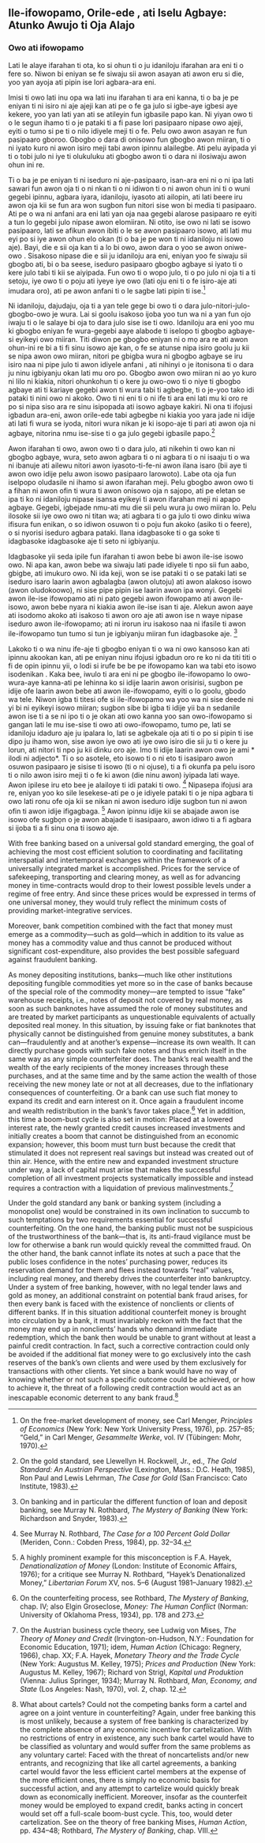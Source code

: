 ## Ile-ifowopamo, Orile-ede , ati Iselu Agbaye: Atunko Awujo  ti  Oja Alajo

### Owo ati ifowopamo

Lati le alaye ifarahan ti ota, ko si ohun ti o ju idaniloju ifarahan ara eni ti o fere so. Niwon bi eniyan se fe siwaju sii awon asayan ati awon eru si die, yoo yan ayoja ati pipin ise lori agbara-ara eni.

Imisi ti owo lati inu opa wa lati inu ifarahan ti ara eni kanna, ti o ba je pe eniyan ti ni isiro ni aje ajeji kan ati pe o fe ga julo si igbe-aye igbesi aye kekere, yoo yan lati yan ati se atileyin fun igbasile papo kan. Ni yiyan owo ti o le segun ihamo ti o je pataki ti a fi pase lori pasipaaro nipase owo ajeji, eyiti o tumo si pe ti o nilo idiyele meji ti o fe. Pelu owo awon asayan re fun pasipaaro gboroo. Gbogbo o dara di onisowo fun gbogbo awon miiran, ti o ni iyato kuro ni awon isiro meji tabi awon ipinnu alailegbe. Ati pelu ayipada yi ti o tobi julo ni iye ti olukuluku ati gbogbo awon ti o dara ni ilosiwaju awon ohun ini re.

Ti o ba je pe eniyan ti ni iseduro ni aje-pasipaaro, isan-ara eni ni o ni ipa lati sawari fun awon oja ti o ni nkan ti o ni idiwon ti o ni awon ohun ini ti o wuni gegebi ipinnu, agbara iyara, idaniloju, iyasoto ati ailopin, ati lati beere iru awon oja kii se fun ara won sugbon fun nitori sise won bi media ti pasipaaro. Ati pe o wa ni anfani ara eni lati yan oja naa gegebi alarose pasipaaro re eyiti a tun lo gegebi julo nipase awon elomiiran. Ni otito, ise owo ni lati se isowo pasipaaro, lati se afikun awon ibiti o le se awon pasipaaro isowo, ati lati mu eyi po si iye awon ohun elo okan (ti o ba je pe won ti ni idaniloju ni isowo aje). Bayi, die e sii oja kan ti a lo bi owo, awon dara o yoo se awon oniwe-owo . Sisakoso nipase die e sii ju idaniloju ara eni, eniyan yoo fe siwaju sii gbogbo ati, bi o ba seese, iseduro pasipaaro gbogbo agbaye si iyato ti o kere julo tabi ti kii se aiyipada. Fun owo ti o wopo julo, ti o po julo ni oja ti a ti setoju, iye owo ti o poju ati iyeye iye owo (lati oju eni ti o fe isiro-aje ati imudara oro), ati pe awon anfani ti o le sagbe lati pipin ti ise.[^1]

Ni idaniloju, dajudaju, oja ti a yan tele gege bi owo ti o dara julo-nitori-julo-gbogbo-owo je wura. Lai si goolu isakoso ijoba yoo tun wa ni a yan fun ojo iwaju ti o le salaye bi oja to dara julo sise ise ti owo. Idaniloju ara eni yoo mu ki gbogbo eniyan fe wura-gegebi aaye alabode ti iselopo ti gbogbo agbaye-si eyikeyi owo miiran. Titi diwon pe gbogbo eniyan ni o mọ ara re ati awon ohun-ini re bi a ti fi sinu isowo aje kan, o fe se atunse nipa isiro goolu ju kii se nipa awon owo miiran, nitori pe gbigba wura ni gbogbo agbaye se iru isiro naa ni pipe julo ti awon idiyele anfani , ati nihinyi o je itonisona ti o dara ju ninu igbiyanju okan lati mu oro po. Gbogbo awon owo miiran ni ao yo kuro ni lilo ni kiakia, nitori ohunkohun ti o kere ju owo-owo ti o niye ti gbogbo agbaye ati ti kariaye gegebi awon ti wura tabi ti agbegbe, ti o je-yoo tako idi pataki ti nini owo ni akoko. Owo ti ni eni ti o ni ife ti ara eni lati mu ki oro re po si nipa siso ara re sinu isipopada ati isowo agbaye kakiri. Ni ona ti ifojusi igbadun ara-eni, awon orile-ede tabi agbegbe ni kiakia yoo yara jade ni idije ati lati fi wura se iyoda, nitori wura nikan je ki isopo-aje ti pari ati awon oja ni agbaye, nitorina nmu ise-sise ti o ga julo gegebi igbasile papo.[^2]

Awon ifarahan ti owo, awon owo ti o dara julo, ati nikehin ti owo kan ni gbogbo agbaye, wura, seto awon agbara ti o ni agbara ti o ni isaaju ti o wa ni ibanuje ati ailewu nitori awon iyasoto-ti-fe-ni awon ilana isaro (bii aye ti awon owo idije pelu awon isowo pasipaaro larowoto). Labe ota oja fun iselpopo oludasile ni ihamo si awon ifarahan meji. Pelu gbogbo awon owo ti a fihan ni awon ofin ti wura ti awon onisowo oja n sajopo, ati pe eletan se ipa ti ko ni idaniloju nipase isansa eyikeyi ti awon ifarahan meji ni apapo agbaye. Gegebi, igbejade nmu-ati mu die sii pelu wura ju owo miiran lo. Pelu ilosoke sii iye owo owo ni titan wa; ati agbara ti o ga julo ti owo dinku wiwa ifisura fun enikan, o so idiwon osuwon ti o poju fun akoko (asiko ti o feere), o si nyorisi iseduro agbara pataki. Ilana idagbasoke ti o ga soke ti idagbasoke idagbasoke aje ti seto ni igbiyanju.

Idagbasoke yii seda ipile fun ifarahan ti awon bebe bi awon ile-ise isowo owo. Ni apa kan, awon bebe wa siwaju lati pade idiyele ti npo sii fun aabo, gbigbe, ati imukuro owo. Ni ida keji, won se ise pataki ti o se pataki lati se iseduro isaro laarin awon agbalagba (awon olutoju) ati awon alakoso isowo (awon oludokoowo), ni sise pipe pipin ise laarin awon ipa wonyi. Gegebi awon ile-ise ifowopamo ati ni pato gegebi awon ifowopamo ati awon ile-isowo, awon bebe nyara ni kiakia awon ile-ise  isan ti aje. Alekun awon aaye ati isodomo akoko ati isakoso ti awon oro aje ati awon ise n waye nipase iseduro awon ile-ifowopamo; ati ni irorun iru isakoso naa ni ifasile ti awon ile-ifowopamo tun tumo si tun je igbiyanju miiran fun idagbasoke aje. [^3]

Lakoko ti o wa ninu ife-aje ti gbogbo eniyan ti o wa ni owo kansoso kan ati ipinnu akookan kan, ati pe eniyan ninu ifojusi igbadun oro re ko ni da titi titi o fi de opin ipinnu yii, o lodi si irufe be be pe ifowopamo kan wa tabi eto isowo isodenikan . Kaka bee, iwulo ti ara eni ni pe gbogbo ile-ifowopamo lo owo-wura-aye kanna-ati pe lehinna ko si idije laarin awon orisirisi, sugbon pe idije ofe laarin awon bebe ati awon ile-ifowopamo, eyiti o lo goolu, gbodo wa tele. Niwon igba ti titesi ofe si ile-ifowopamo wa yoo wa ni sise deede ni yi bi ni eyikeyi isowo miiran; sugbon sibe bi igba ti idije yii ba n sedanile awon ise ti a se ni ipo ti o je okan ati owo kanna yoo san owo-ifowopamo si gangan lati le mu ise-sise ti owo ati owo-ifowopamo, tumo pe, lati se idaniloju idaduro aje ju ipalara lo, lati se agbekale oja ati ti o po si pipin ti ise dipo ju ihamo won, sise awon iye owo ati iye owo isiro die sii ju ti o kere ju lorun, ati nitori ti npo ju kii dinku  oro aje. Imo ti idije laarin awon owo je ami * ilodi ni adjecto*. Ti o so asotele, eto isowo ti o ni eto ti isasiparo awon osuwon pasipaaro je sisise ti isowo (ti o ni ojuse), ti a fi okunfa pa pelu isoro ti o nilo awon isiro meji ti o fe ki awon (die ninu awon) iyipada lati waye. Awon ipilese iru eto bee je alailoye ti idi pataki ti owo. [^4] Nipasepa ifojusi ara re, eniyan yoo ko sile lesekese-ati pe o je idiyele pataki ti o je nipa agbara ti owo lati ronu ofe oja kii se nikan ni awon iseduro idije sugbon tun ni awon ofin ti awon idije ifigagbaga. [^5] Awon ipinnu idije kii se abajade awon ise isowo ofe sugbọn o je awon abajade ti isasipaaro, awon idiwo ti a fi agbara si ijoba ti a fi sinu ona ti isowo aje.

With free banking based on a universal gold standard emerging, the goal of achieving the most cost efficient solution to coordinating and facilitating interspatial and intertemporal exchanges within the framework of a universally integrated market is accomplished. Prices for the service of safekeeping, transporting and clearing money, as well as for advancing money in time-contracts would drop to their lowest possible levels under a regime of free entry. And since these prices would be expressed in terms of one universal money, they would truly reflect the minimum costs of providing market-integrative services.

Moreover, bank competition combined with the fact that money must emerge as a commodity—such as gold—which in addition to its value as money has a commodity value and thus cannot be produced without significant cost-expenditure, also provides the best possible safeguard against fraudulent banking.

As money depositing institutions, banks—much like other institutions depositing fungible commodities yet more so in the case of banks because of the special role of the commodity money—are tempted to issue “fake” warehouse receipts, i.e., notes of deposit not covered by real money, as soon as such banknotes have assumed the role of money substitutes and are treated by market participants as unquestionable equivalents of actually deposited real money. In this situation, by issuing fake or fiat banknotes that physically cannot be distinguished from genuine money substitutes, a bank can—fraudulently and at another’s expense—increase its own wealth. It can directly purchase goods with such fake notes and thus enrich itself in the same way as any simple counterfeiter does. The bank’s real wealth and the wealth of the early recipients of the money increases through these purchases, and at the same time and by the same action the wealth of those receiving the new money late or not at all decreases, due to the inflationary consequences of counterfeiting. Or a bank can use such fiat money to expand its credit and earn interest on it. Once again a fraudulent income and wealth redistribution in the bank’s favor takes place.[^6] Yet in addition, this time a boom-bust cycle is also set in motion: Placed at a lowered interest rate, the newly granted credit causes increased investments and initially creates a boom that cannot be distinguished from an economic expansion; however, this boom must turn bust because the credit that stimulated it does not represent real savings but instead was created out of thin air. Hence, with the entire new and expanded investment structure under way, a lack of capital must arise that makes the successful completion of all investment projects systematically impossible and instead requires a contraction with a liquidation of previous malinvestments.[^7]

Under the gold standard any bank or banking system (including a monopolist one) would be constrained in its own inclination to succumb to such temptations by two requirements essential for successful counterfeiting. On the one hand, the banking public must not be suspicious of the trustworthiness of the bank—that is, its anti-fraud vigilance must be low for otherwise a bank run would quickly reveal the committed fraud. On the other hand, the bank cannot inflate its notes at such a pace that the public loses confidence in the notes’ purchasing power, reduces its reservation demand for them and flees instead towards “real” values, including real money, and thereby drives the counterfeiter into bankruptcy. Under a system of free banking, however, with no legal tender laws and gold as money, an additional constraint on potential bank fraud arises, for then every bank is faced with the existence of nonclients or clients of different banks. If in this situation additional counterfeit money is brought into circulation by a bank, it must invariably reckon with the fact that the money may end up in nonclients’ hands who demand immediate redemption, which the bank then would be unable to grant without at least a painful credit contraction. In fact, such a corrective contraction could only be avoided if the additional fiat money were to go exclusively into the cash reserves of the bank’s own clients and were used by them exclusively for transactions with other clients. Yet since a bank would have no way of knowing whether or not such a specific outcome could be achieved, or how to achieve it, the threat of a following credit contraction would act as an inescapable economic deterrent to any bank fraud.[^8]

[^1]: On the free-market development of money, see Carl Menger, *Principles of Economics* (New York: New York University Press, 1976), pp. 257–85; “Geld,” in Carl Menger, *Gesammelte Werke*, vol. IV (Tübingen: Mohr, 1970).

[^2]: On the gold standard, see Llewellyn H. Rockwell, Jr., ed., *The Gold Standard: An Austrian Perspective* (Lexington, Mass.: D.C. Heath, 1985), Ron Paul and Lewis Lehrman, *The Case for Gold* (San Francisco: Cato Institute, 1983).

[^3]: On banking and in particular the different function of loan and deposit banking, see Murray N. Rothbard, *The Mystery of Banking* (New York: Richardson and Snyder, 1983).

[^4]: See Murray N. Rothbard, *The Case for a 100 Percent Gold Dollar* (Meriden, Conn.: Cobden Press, 1984), pp. 32–34.

[^5]: A highly prominent example for this misconception is F.A. Hayek, *Denationalization of Money* (London: Institute of Economic Affairs, 1976); for a critique see Murray N. Rothbard, “Hayek’s Denationalized Money,” *Libertarian Forum* XV, nos. 5–6 (August 1981–January 1982).

[^6]: On the counterfeiting process, see Rothbard, *The Mystery of Banking*, chap. IV; also Elgin Groseclose, *Money: The Human Conflict* (Norman: University of Oklahoma Press, 1934), pp. 178 and 273.

[^7]: On the Austrian business cycle theory, see Ludwig von Mises, *The Theory of Money and Credit* (lrvington-on-Hudson, N.Y.: Foundation for Economic Education, 1971); idem, *Human Action* (Chicago: Regnery, 1966), chap. XX; F.A. Hayek, *Monetary Theory and the Trade Cycle* (New York: Augustus M. Kelley, 1975); *Prices and Production* (New York: Augustus M. Kelley, 1967); Richard von Strigl, *Kapital und Produktion* (Vienna: Julius Springer, 1934); Murray N. Rothbard, *Man, Economy, and State* (Los Angeles: Nash, 1970), vol. 2, chap. 12.

[^8]: What about cartels? Could not the competing banks form a cartel and agree on a joint venture in counterfeiting? Again, under free banking this is most unlikely, because a system of free banking is characterized by the complete absence of any economic incentive for cartelization. With no restrictions of entry in existence, any such bank cartel would have to be classified as voluntary and would suffer from the same problems as any voluntary cartel: Faced with the threat of noncartelists and/or new entrants, and recognizing that like all cartel agreements, a banking cartel would favor the less efficient cartel members at the expense of the more efficient ones, there is simply no economic basis for successful action, and any attempt to cartelize would quickly break down as economically inefficient. Moreover, insofar as the counterfeit money would be employed to expand credit, banks acting in concert would set off a full-scale boom-bust cycle. This, too, would deter cartelization. See on the theory of free banking Mises, *Human Action*, pp. 434–48; Rothbard, *The Mystery of Banking*, chap. VIII.
